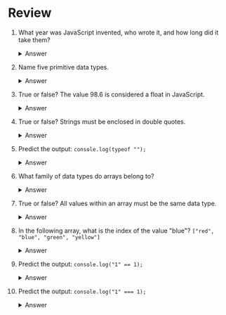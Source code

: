 # Review

1. What year was JavaScript invented, who wrote it, and how long did it take them?
    <details>
      <summary>Answer</summary>
      
      JavaScript was written by Brendon Eich in 1995. It took him ten days.
    </details>

2. Name five primitive data types.
    <details>
      <summary>Answer</summary>
      
      Number, string, boolean, null, and undefined.
    </details>

3. True or false? The value 98.6 is considered a float in JavaScript.
    <details>
      <summary>Answer</summary>
      
      False. JavaScript combines whole numbers and decimal numbers into the same data type - the `number` data type.
    </details>

4. True or false? Strings must be enclosed in double quotes.
    <details>
      <summary>Answer</summary>
      
      False. You may use either single or double quotes.
    </details>

5. Predict the output: `console.log(typeof "");`
    <details>
      <summary>Answer</summary>
      
      string
    </details>

6. What family of data types do arrays belong to?
    <details>
      <summary>Answer</summary>
      
      Arrays belong to the family of reference data types.
    </details>

7. True or false? All values within an array must be the same data type.
    <details>
      <summary>Answer</summary>
      
      False. JavaScript arrays can hold different data types within the same array.
    </details>

8. In the following array, what is the index of the value "blue"? `["red", "blue", "green", "yellow"]`
    <details>
      <summary>Answer</summary>
      
      1 - Indices in an array begin with 0.
    </details>

9. Predict the output: `console.log("1" == 1);`
    <details>
      <summary>Answer</summary>
      
      `true` - double equal signs force a coercion of both sides to the same data type before comparison.
    </details>

10. Predict the output: `console.log("1" === 1);`
    <details>
      <summary>Answer</summary>
      
      `false` - triple equal signs compare value *and* data type.
    </details>